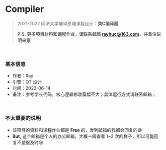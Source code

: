 # Compiler
> 2021-2022 同济大学编译原理课程设计：**类C编译器**
>
> **P.S. 更多项目材料和课程作业，请联系邮箱 rayhuc@163.com，并备注说明来意**

<br/>

### 基本信息

- 作者：Ray
- 引擎：QT 设计
- 时间：2022-06-14
- 备注：参考学长代码，核心逻辑修改篇幅不大；具体运行方式请联系邮箱；

<br/>

### 不太重要的说明

- 该项目的资料和课程作业都是 **Free** 的，发到邮箱的我都会回复的:smile:
- **But,** 这个邮箱是个人的办公邮箱，大概一周查看 1~2 次的样子，所以可能回复不是很及时:cry:
